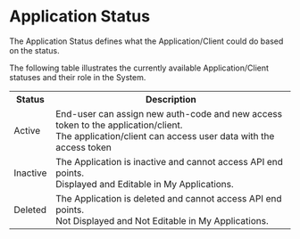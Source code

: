 # Application Status

The Application Status defines what the Application/Client could do based on the status.

The following table illustrates the currently available Application/Client statuses and their role in the System.

<table>
    <tr>
        <th>Status</th>
        <th>Description</th>
    </tr>
    <tr>
        <td>Active</td>
        <td>End-user can assign new auth-code and new access token to the application/client.  <br>The application/client can access user data with the access token</td>
    </tr>
    <tr>
        <td>Inactive</td>
        <td>The Application is inactive and cannot access API end points. <br>Displayed and Editable in My Applications.</td>
    </tr>
    <tr>
        <td>Deleted</td>
        <td>The Application is deleted and cannot access API end points. <br>Not Displayed and Not Editable in My Applications.</td>
    </tr>
</table>
